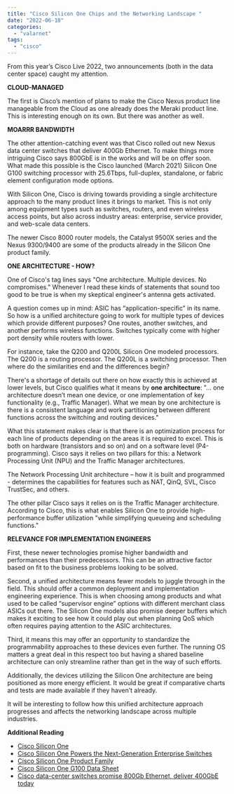 ```yaml
---
title: "Cisco Silicon One Chips and the Networking Landscape￼"
date: "2022-06-18"
categories: 
  - "valarnet"
tags: 
  - "cisco"
---
```


From this year’s Cisco Live 2022, two announcements (both in the data center space) caught my attention.

**CLOUD-MANAGED**

The first is Cisco’s mention of plans to make the Cisco Nexus product line manageable from the Cloud as one already does the Meraki product line. This is interesting enough on its own. But there was another as well.

**MOARRR BANDWIDTH**

The other attention-catching event was that Cisco rolled out new Nexus data center switches that deliver 400Gb Ethernet. To make things more intriguing Cisco says 800GbE is in the works and will be on offer soon. What made this possible is the Cisco launched (March 2021) Silicon One G100 switching processor with 25.6Tbps, full-duplex, standalone, or fabric element configuration mode options.

With Silicon One, Cisco is driving towards providing a single architecture approach to the many product lines it brings to market. This is not only among equipment types such as switches, routers, and even wireless access points, but also across industry areas: enterprise, service provider, and web-scale data centers.

The newer Cisco 8000 router models, the Catalyst 9500X series and the Nexus 9300/9400 are some of the products already in the Silicon One product family.

**ONE ARCHITECTURE - HOW?**

One of Cisco's tag lines says "One architecture. Multiple devices. No compromises." Whenever I read these kinds of statements that sound too good to be true is when my skeptical engineer's antenna gets activated.

A question comes up in mind: ASIC has “application-specific” in its name. So how is a unified architecture going to work for multiple types of devices which provide different purposes? One routes, another switches, and another performs wireless functions. Switches typically come with higher port density while routers with lower.

For instance, take the Q200 and Q200L Silicon One modeled processors. The Q200 is a routing processor. The Q200L is a switching processor. Then where do the similarities end and the differences begin?

There's a shortage of details out there on how exactly this is achieved at lower levels, but Cisco qualifies what it means by **one architecture**: "... one architecture doesn’t mean one device, or one implementation of key functionality (e.g., Traffic Manager). What we mean by one architecture is there is a consistent language and work partitioning between different functions across the switching and routing devices."

What this statement makes clear is that there is an optimization process for each line of products depending on the areas it is required to excel. This is both on hardware (transistors and so on) and on a software level (P4-programming). Cisco says it relies on two pillars for this: a Network Processing Unit (NPU) and the Traffic Manager architectures.

The Network Processing Unit architecture – how it is built and programmed - determines the capabilities for features such as NAT, QinQ, SVL, Cisco TrustSec, and others.

The other pillar Cisco says it relies on is the Traffic Manager architecture. According to Cisco, this is what enables Silicon One to provide high-performance buffer utilization "while simplifying queueing and scheduling functions."

**RELEVANCE FOR IMPLEMENTATION ENGINEERS**

First, these newer technologies promise higher bandwidth and performances than their predecessors. This can be an attractive factor based on fit to the business problems looking to be solved.

Second, a unified architecture means fewer models to juggle through in the field. This should offer a common deployment and implementation engineering experience. This is when choosing among products and what used to be called “supervisor engine” options with different merchant class ASICs out there. The Silicon One models also promise deeper buffers which makes it exciting to see how it could play out when planning QoS which often requires paying attention to the ASIC architectures.

Third, it means this may offer an opportunity to standardize the programmability approaches to these devices even further. The running OS matters a great deal in this respect too but having a shared baseline architecture can only streamline rather than get in the way of such efforts.

Additionally, the devices utilizing the Silicon One architecture are being positioned as more energy efficient. It would be great if comparative charts and tests are made available if they haven’t already.

It will be interesting to follow how this unified architecture approach progresses and affects the networking landscape across multiple industries.

**Additional Reading**

- [Cisco Silicon One](https://www.cisco.com/c/en/us/solutions/silicon-one.html)
- [Cisco Silicon One Powers the Next-Generation Enterprise Switches](https://blogs.cisco.com/sp/cisco-silicon-one-powers-the-next-generation-enterprise-switches)
- [Cisco Silicon One Product Family](https://www.cisco.com/c/dam/en/us/solutions/collateral/silicon-one/white-paper-sp-product-family.pdf)
- [Cisco Silicon One G100 Data Sheet](https://www.cisco.com/c/en/us/solutions/collateral/silicon-one/datasheet-c78-744833.html)
- [Cisco data-center switches promise 800Gb Ethernet, deliver 400GbE today](https://www.networkworld.com/article/3663703/cisco-data-center-switches-promise-800gb-ethernet-deliver-400gbe-today.html)
